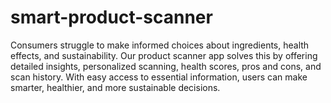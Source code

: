 # smart-product-scanner
Consumers struggle to make informed choices about ingredients, health effects, and sustainability. Our product scanner app solves this by offering detailed insights, personalized scanning, health scores, pros and cons, and scan history. With easy access to essential information, users can make smarter, healthier, and more sustainable decisions.
